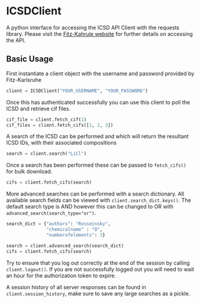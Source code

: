 # ICSDClient
A python interface for accessing the ICSD API Client with the requests library. Please visit the [Fitz-Kahrule website](https://icsd.fiz-karlsruhe.de/index.xhtml) for further details on accessing the API. 

## Basic Usage 

First instantiate a client object with the username and password provided by Fitz-Karlsruhe

```python
client = ICSDClient("YOUR_USERNAME", "YOUR_PASSWORD")
```

Once this has authenticated successfully you can use this client to poll the ICSD and retrieve cif files. 

```python
cif_file = client.fetch_cif(1)
cif_files = client.fetch_cifs([1, 2, 3])
```

A search of the ICSD can be performed and which will return the resultant ICSD IDs, with their associated compositions

```python
search = client.search("LiCl")
```

Once a search has been performed these can be passed to `fetch_cifs()` for bulk download.

```python
cifs = client.fetch_cifs(search)
```

More advanced searches can be performed with a search dictionary. All available search fields can be viewed with `client.search_dict.keys()`. The default search type is AND however this can be changed to OR with `advanced_search(search_type="or")`. 

```python
search_dict = {"authors": "Rosseinsky",
               "chemicalname" : "O",
               "numberofelements": 3}

search = client.advanced_search(search_dict)
cifs = client.fetch_cifs(search)
```

Try to ensure that you log out correctly at the end of the session by calling `client.logout()`. If you are not successfully logged out you will need to wait an hour for the authorization token to expire.

A session history of all server responses can be found in `client.session_history`, make sure to save any large searches as a pickle.
